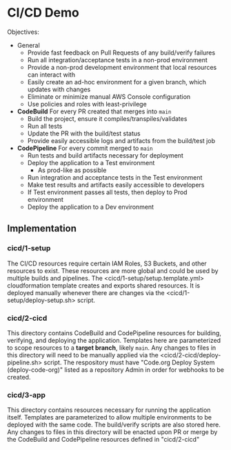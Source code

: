 # CI/CD Demo

Objectives:

* General
  * Provide fast feedback on Pull Requests of any build/verify failures
  * Run all integration/acceptance tests in a non-prod environment
  * Provide a non-prod development environment that local resources can interact with
  * Easily create an ad-hoc environment for a given branch, which updates with changes
  * Eliminate or minimize manual AWS Console configuration
  * Use policies and roles with least-privilege
* **CodeBuild** For every PR created that merges into `main`
  * Build the project, ensure it compiles/transpiles/validates
  * Run all tests
  * Update the PR with the build/test status
  * Provide easily accessible logs and artifacts from the build/test job
* **CodePipeline** For every commit merged to `main`
  * Run tests and build artifacts necessary for deployment
  * Deploy the application to a Test environment
    * As prod-like as possible
  * Run integration and acceptance tests in the Test environment
  * Make test results and artifacts easily accessible to developers
  * If Test environment passes all tests, then deploy to Prod environment
  * Deploy the application to a Dev environment

## Implementation

### cicd/1-setup

The CI/CD resources require certain IAM Roles, S3 Buckets, and other resources to exist. These resources are more global and could be used by multiple builds and pipelines. The <cicd/1-setup/setup.template.yml> cloudformation template creates and exports shared resources. It is deployed manually whenever there are changes via the <cicd/1-setup/deploy-setup.sh> script.

### cicd/2-cicd

This directory contains CodeBuild and CodePipeline resources for building, verifying, and deploying the application. Templates here are parameterized to scope resources to a **target branch**, likely `main`. Any changes to files in this directory will need to be manually applied via the <cicd/2-cicd/deploy-pipeline.sh> script. The respository must have "Code.org Deploy System (deploy-code-org)" listed as a repository Admin in order for webhooks to be created.

### cicd/3-app

This directory contains resources necessary for running the application itself. Templates are parameterized to allow multiple environments to be deployed with the same code. The build/verify scripts are also stored here. Any changes to files in this directory will be enacted upon PR or merge by the CodeBuild and CodePipeline resources defined in "cicd/2-cicd"
